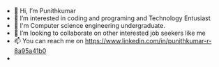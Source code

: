 - 👋 Hi, I’m Punithkumar
- 👀 I’m interested in coding and programing and Technology Entusiast
- 🌱 I'm Computer science engineering undergraduate.
- 💞️ I’m looking to collaborate on other interested job seekers like me 
- 📫 You can reach me on  https://www.linkedin.com/in/punithkumar-r-8a95a41b0
- 

<!---
Punithkumar02/Punithkumar02 is a ✨ special ✨ repository because its `README.md` (this file) appears on your GitHub profile.
You can click the Preview link to take a look at your changes.
--->
